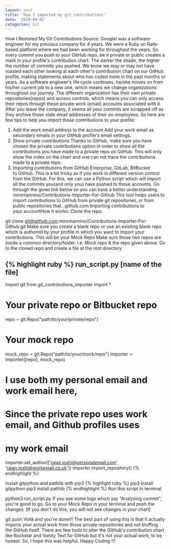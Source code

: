 ```yaml
---
layout: post
title: 'How I imported my git contributions'
date: '2019-09-02'
categories: Git
---
```

How I Restored My Git Contributions
Source: GoogleI was a software engineer for my previous company for 4 years. We were a Ruby on Rails-based platform where we had been working for throughout the years. So every commit you push to your GitHub repo, be it private or public creates a mark in your profile's contribution chart. The darker the shade, the higher the number of commits you pushed.
We know we may or may not have roasted each other looking at each other's contribution chart on our GitHub profile, making statements about who has coded more in the past months or years. As a software engineer's life cycle continues, he/she moves on from his/her current job to a new one, which means we change organizations throughout our journey. The different organization has their own private repositories(repos) and access controls, which means you can only access their repos through these private work (email) accounts associated with it. After you leave the company, it seems all your commits are scrapped off as they archive those stale email addresses of their ex-employees.
So here are few tips to help you import those contributions to your profile:
1. Add the work email address to the account
Add your work email as secondary emails in your GitHub profile's email settings.
2. Show private contributions
Thanks to GitHub, make sure you have chosen the private contributions option in order to show all the contributions you have made to a private repo on GitHub. This will only show the index on the chart and one can not trace the contributions made to a private repo.
3. Importing contributions from GitHub Enterprise, GitLab, BitBucket to GitHub.
This is a bit tricky as if you work in different version control from the GitHub. For this, we can use a Python script which will import all the commits you(and only you) have pushed to those accounts. Go through the given link below so you can have a better understanding.
miromannino/Contributions-Importer-For-Github
This tool helps users to import contributions to GitHub from private git repositories, or from public repositories that…github.com
Importing contributions to your accountHow it works:
Clone the repo.

git clone git@github.com:miromannino/Contributions-Importer-For-Github.git
Make sure you create a blank repo or use an existing blank repo which is authored by your profile in which you want to import your contributions. This will be your Mock Repo
Make sure those two repos are inside a common directory/folder. i.e. Mock repo & the repo given above.
Go to the cloned repo and create a file at the root directory

{% highlight ruby %}
run_script.py [name of the file]
----------------------------------------------------------
import git
from git_contributions_importer import *
# Your private repo or Bitbucket repo
repo = git.Repo("path/to/your/private/repo")
# Your mock repo
mock_repo = git.Repo("path/to/your/mock/repo")
importer = Importer([repo], mock_repo)
# I use both my personal email and work email here,
# Since the private repo uses work email, and Github profiles uses
# my work email
importer.set_author(['rajan.joshi@personalemail.com', 'rajan.joshi@workemail.co.uk'])
importer.import_repository()
{% endhighlight %}

Install gitpython and pathlib with pip3
{% highlight ruby %}
pip3 install gitpython
pip3 install pathlib
{% endhighlight %}
Run this script in terminal

python3 run_script.py
If you see some logs which say "Analysing commit", you're good to go.
Go to your Mock Repo in your terminal and push the changes. [If you don't do this, you will not see changes in your chart]

git push
Voilà and you're done!!!
The best part of using this is that it actually imports your actual work from those private repositories and not bluffing the GitHub itself. There are few tools to alter the GitHub's contribution chart like Rockstar and Vanity Text for GitHub but it's not your actual work, to be honest.
So, I hope this was helpful. Happy Coding !!!